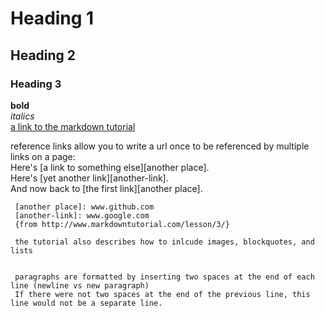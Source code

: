 # Heading 1

## Heading 2
### Heading 3

**bold**  
_italics_  
[a link to the markdown tutorial](http://www.markdowntutorial.com/)  

reference links allow you to write a url once to be referenced by multiple links on a page:  
 Here's [a link to something else][another place].  
     Here's [yet another link][another-link].  
     And now back to [the first link][another place].  

     [another place]: www.github.com  
     [another-link]: www.google.com  
     {from http://www.markdowntutorial.com/lesson/3/}  
     
     the tutorial also describes how to inlcude images, blockquotes, and lists  
     
       
     paragraphs are formatted by inserting two spaces at the end of each line (newline vs new paragraph)  
     If there were not two spaces at the end of the previous line, this line would not be a separate line.
     
     
